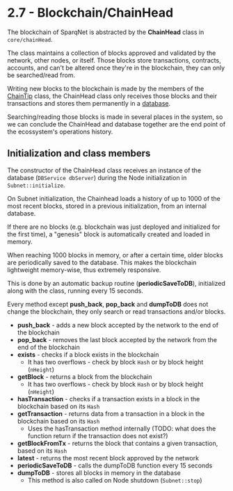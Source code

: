 # 2.7 - Blockchain/ChainHead

The blockchain of SparqNet is abstracted by the **ChainHead** class in `core/chainHead`.

The class maintains a collection of blocks approved and validated by the network, other nodes, or itself. Those blocks store transactions, contracts, accounts, and can't be altered once they're in the blockchain, they can only be searched/read from.

Writing new blocks to the blockchain is made by the members of the [ChainTip](2-6.md) class, the ChainHead class only receives those blocks and their transactions and stores them permanently in a [database](../ch4/4-3.md).

Searching/reading those blocks is made in several places in the system, so we can conclude the ChainHead and database together are the end point of the ecossystem's operations history.

## Initialization and class members

The constructor of the ChainHead class receives an instance of the database (`DBService dbServer`) during the Node initialization in `Subnet::initialize`.

On Subnet initialization, the Chainhead loads a history of up to 1000 of the most recent blocks, stored in a previous initialization, from an internal database.

If there are no blocks (e.g. blockchain was just deployed and initialized for the first time), a "genesis" block is automatically created and loaded in memory.

When reaching 1000 blocks in memory, or after a certain time, older blocks are periodically saved to the database. This makes the blockchain lightweight memory-wise, thus extremely responsive.

This is done by an automatic backup routine (**periodicSaveToDB**), initialized along with the class, running every 15 seconds.

Every method except **push_back**, **pop_back** and **dumpToDB** does not change the blockchain, they only search or read transactions and/or blocks.

* **push_back** - adds a new block accepted by the network to the end of the blockchain
* **pop_back** - removes the last block accepted by the network from the end of the blockchain
* **exists** - checks if a block exists in the blockchain
  * It has two overflows - check by block `Hash` or by block height (`nHeight`)
* **getBlock** - returns a block from the blockchain
  * It has two overflows - check by block `Hash` or by block height (`nHeight`)
* **hasTransaction** - checks if a transaction exists in a block in the blockchain based on its `Hash`
* **getTransaction** - returns data from a transaction in a block in the blockchain based on its `Hash`
  * Uses the hasTransaction method internally (TODO: what does the function return if the transaction does not exist?)
* **getBlockFromTx** - returns the block that contains a given transaction, based on its `Hash`
* **latest** - returns the most recent block approved by the network
* **periodicSaveToDB** - calls the dumpToDB function every 15 seconds
* **dumpToDB** - stores all blocks in memory in the database
  * This method is also called on Node shutdown (`Subnet::stop`)

